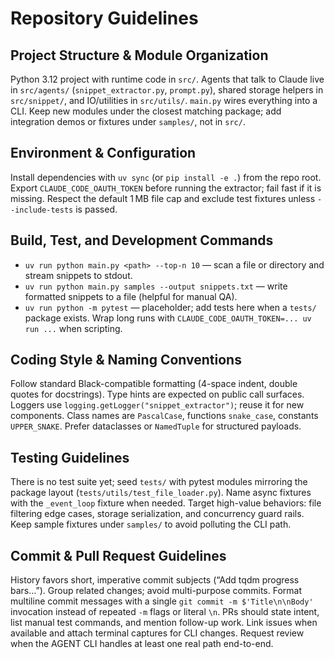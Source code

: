 # Repository Guidelines

## Project Structure & Module Organization
Python 3.12 project with runtime code in `src/`. Agents that talk to Claude live in `src/agents/` (`snippet_extractor.py`, `prompt.py`), shared storage helpers in `src/snippet/`, and IO/utilities in `src/utils/`. `main.py` wires everything into a CLI. Keep new modules under the closest matching package; add integration demos or fixtures under `samples/`, not in `src/`.


## Environment & Configuration
Install dependencies with `uv sync` (or `pip install -e .`) from the repo root. Export `CLAUDE_CODE_OAUTH_TOKEN` before running the extractor; fail fast if it is missing. Respect the default 1 MB file cap and exclude test fixtures unless `--include-tests` is passed.

## Build, Test, and Development Commands
- `uv run python main.py <path> --top-n 10` — scan a file or directory and stream snippets to stdout.
- `uv run python main.py samples --output snippets.txt` — write formatted snippets to a file (helpful for manual QA).
- `uv run python -m pytest` — placeholder; add tests here when a `tests/` package exists.
Wrap long runs with `CLAUDE_CODE_OAUTH_TOKEN=... uv run ...` when scripting.

## Coding Style & Naming Conventions
Follow standard Black-compatible formatting (4-space indent, double quotes for docstrings). Type hints are expected on public call surfaces. Loggers use `logging.getLogger("snippet_extractor")`; reuse it for new components. Class names are `PascalCase`, functions `snake_case`, constants `UPPER_SNAKE`. Prefer dataclasses or `NamedTuple` for structured payloads.

## Testing Guidelines
There is no test suite yet; seed `tests/` with pytest modules mirroring the package layout (`tests/utils/test_file_loader.py`). Name async fixtures with the `_event_loop` fixture when needed. Target high-value behaviors: file filtering edge cases, storage serialization, and concurrency guard rails. Keep sample fixtures under `samples/` to avoid polluting the CLI path.

## Commit & Pull Request Guidelines
History favors short, imperative commit subjects (“Add tqdm progress bars…”). Group related changes; avoid multi-purpose commits. Format multiline commit messages with a single `git commit -m $'Title\n\nBody'` invocation instead of repeated `-m` flags or literal `\n`. PRs should state intent, list manual test commands, and mention follow-up work. Link issues when available and attach terminal captures for CLI changes. Request review when the AGENT CLI handles at least one real path end-to-end.
